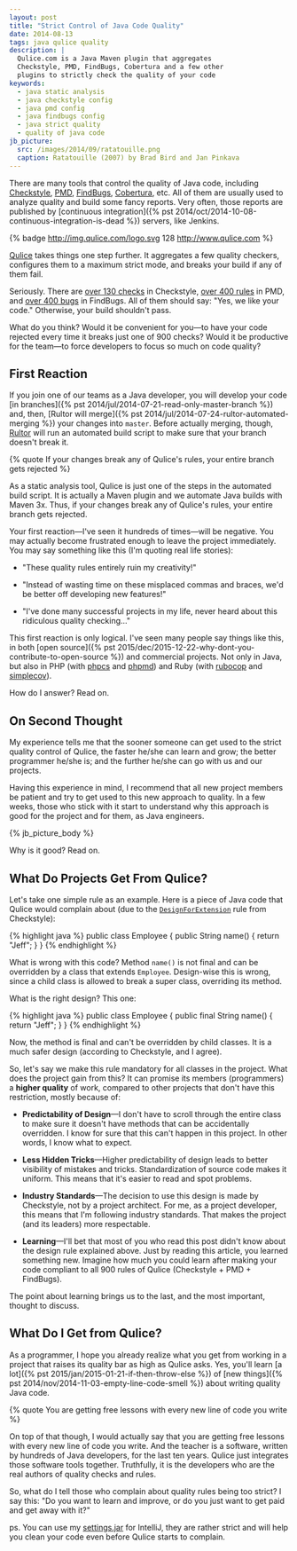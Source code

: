 ```yaml
---
layout: post
title: "Strict Control of Java Code Quality"
date: 2014-08-13
tags: java qulice quality
description: |
  Qulice.com is a Java Maven plugin that aggregates
  Checkstyle, PMD, FindBugs, Cobertura and a few other
  plugins to strictly check the quality of your code
keywords:
  - java static analysis
  - java checkstyle config
  - java pmd config
  - java findbugs config
  - java strict quality
  - quality of java code
jb_picture:
  src: /images/2014/09/ratatouille.png
  caption: Ratatouille (2007) by Brad Bird and Jan Pinkava
---
```


There are many tools that control the quality of
Java code, including [Checkstyle](http://checkstyle.sourceforge.net/),
[PMD](http://pmd.sourceforge.net/),
[FindBugs](http://findbugs.sourceforge.net/),
[Cobertura](http://cobertura.github.io/cobertura/), etc.
All of them are usually used to analyze quality and build
some fancy reports. Very often, those reports are published
by [continuous integration]({% pst 2014/oct/2014-10-08-continuous-integration-is-dead %})
servers, like Jenkins.

{% badge http://img.qulice.com/logo.svg 128 http://www.qulice.com %}

[Qulice](http://www.qulice.com) takes things one step further. It
aggregates a few quality checkers, configures them to a maximum
strict mode, and breaks your build if any of them fail.

Seriously. There are
[over 130 checks](http://checkstyle.sourceforge.net/checks.html) in Checkstyle,
[over 400 rules](http://pmd.sourceforge.net/pmd-5.1.2/rules/index.html) in PMD, and
[over 400 bugs](http://findbugs.sourceforge.net/bugDescriptions.html) in FindBugs.
All of them should say: "Yes, we like your code."
Otherwise, your build shouldn't pass.

What do you think? Would it be convenient for you&mdash;to have your
code rejected every time it breaks just one of 900 checks? Would it
be productive for the team&mdash;to force developers to focus
so much on code quality?

<!--more-->

## First Reaction

If you join one of our teams as a Java developer, you will
develop your code [in branches]({% pst 2014/jul/2014-07-21-read-only-master-branch %})
and, then, [Rultor will merge]({% pst 2014/jul/2014-07-24-rultor-automated-merging %})
your changes into `master`. Before actually merging, though, [Rultor](http://www.rultor.com) will run an
automated build script to make sure that your branch doesn't break it.

{% quote If your changes break any of Qulice's rules, your entire branch gets rejected %}

As a static analysis tool, Qulice is just one of the steps in the automated
build script. It is actually a Maven plugin and we automate Java builds
with Maven 3x. Thus, if your changes break any of Qulice's rules,
your entire branch gets rejected.

Your first reaction&mdash;I've seen it hundreds of times&mdash;will be negative.
You may actually become frustrated enough to leave the project immediately.
You may say something like this (I'm quoting real life stories):

 * "These quality rules entirely ruin my creativity!"

 * "Instead of wasting time on these misplaced commas and braces, we'd be better
   off developing new features!"

 * "I've done many successful projects in my life, never heard about this
   ridiculous quality checking..."

This first reaction is only logical. I've seen many people say things like this,
in both
[open source]({% pst 2015/dec/2015-12-22-why-dont-you-contribute-to-open-source %})
and commercial projects. Not only in Java, but also
in PHP (with [phpcs](http://pear.php.net/package/PHP_CodeSniffer/)
and [phpmd](http://phpmd.org/)) and
Ruby (with [rubocop](https://github.com/bbatsov/rubocop)
and [simplecov](https://github.com/colszowka/simplecov)).

How do I answer? Read on.

## On Second Thought

My experience tells me that the sooner someone can get used to the
strict quality control of Qulice, the faster he/she can learn and grow;
the better programmer he/she is; and the further he/she can go with
us and our projects.

Having this experience in mind, I recommend that all new project members
be patient and try to get used to this new approach to quality.
In a few weeks, those who stick with it start to understand why
this approach is good for the project and for them, as Java engineers.

{% jb_picture_body %}

Why is it good? Read on.

## What Do Projects Get From Qulice?

Let's take one simple rule as an example. Here is a piece of Java
code that Qulice would complain about
(due to the [`DesignForExtension`](http://checkstyle.sourceforge.net/config_design.html#DesignForExtension) rule from Checkstyle):

{% highlight java %}
public class Employee {
  public String name() {
    return "Jeff";
  }
}
{% endhighlight %}

What is wrong with this code? Method `name()` is not final and can be overridden
by a class that extends `Employee`. Design-wise this is wrong, since a child
class is allowed to break a super class, overriding its method.

What is the right design? This one:

{% highlight java %}
public class Employee {
  public final String name() {
    return "Jeff";
  }
}
{% endhighlight %}

Now, the method is final and can't be overridden by child classes. It is
a much safer design (according to Checkstyle, and I agree).

So, let's say we make this rule mandatory for all classes in the project.
What does the project gain from this?
It can promise its members (programmers) a **higher quality** of work,
compared to other projects that don't have this restriction, mostly
because of:

 * **Predictability of Design**&mdash;I don't have to scroll through
   the entire class to make sure it doesn't have methods that can
   be accidentally overridden. I know for sure that this can't happen
   in this project. In other words, I know what to expect.

 * **Less Hidden Tricks**&mdash;Higher predictability of design leads
   to better visibility of mistakes and tricks. Standardization of source
   code makes it uniform. This means that it's easier to read and
   spot problems.

 * **Industry Standards**&mdash;The decision to use this design is
   made by Checkstyle, not by a project architect. For me, as a project
   developer, this means that I'm following industry standards. That makes
   the project (and its leaders) more respectable.

 * **Learning**&mdash;I'll bet that most of you who read this post didn't know about the
   design rule explained above. Just by reading this article, you learned
   something new. Imagine how much you could learn after making your
   code compliant to all 900 rules of Qulice (Checkstyle + PMD + FindBugs).

The point about learning brings us to the last, and the most important, thought
to discuss.

## What Do I Get from Qulice?

As a programmer, I hope you already realize what you get from working
in a project that raises its quality bar as high as Qulice asks. Yes,
you'll learn [a lot]({% pst 2015/jan/2015-01-21-if-then-throw-else %}) of
[new things]({% pst 2014/nov/2014-11-03-empty-line-code-smell %})
about writing quality Java code.

{% quote You are getting free lessons with every new line of code you write %}

On top of that though, I would actually say that you are getting free lessons with every
new line of code you write. And the teacher is a software, written
by hundreds of Java developers, for the last ten years. Qulice just
integrates those software tools together. Truthfully, it is the developers who are the
real authors of quality checks and rules.

So, what do I tell those who complain about quality rules being too strict?
I say this: "Do you want to learn and improve, or do you just want to get paid
and get away with it?"

ps. You can use my [settings.jar](http://img.teamed.io/settings.jar)
for IntelliJ, they are rather strict and will help you clean your
code even before Qulice starts to complain.

